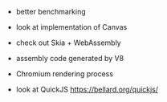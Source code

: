 - better benchmarking
- look at implementation of Canvas
- check out Skia + WebAssembly
- assembly code generated by V8
- Chromium rendering process

- look at QuickJS https://bellard.org/quickjs/
